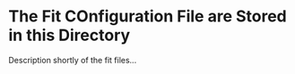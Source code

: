 The Fit COnfiguration File are Stored in this Directory
==========

Description shortly of the fit files...
